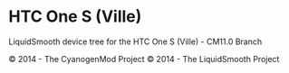 HTC One S (Ville)
=================

LiquidSmooth device tree for the HTC One S (Ville) - CM11.0 Branch

© 2014 - The CyanogenMod Project
© 2014 - The LiquidSmooth Project
